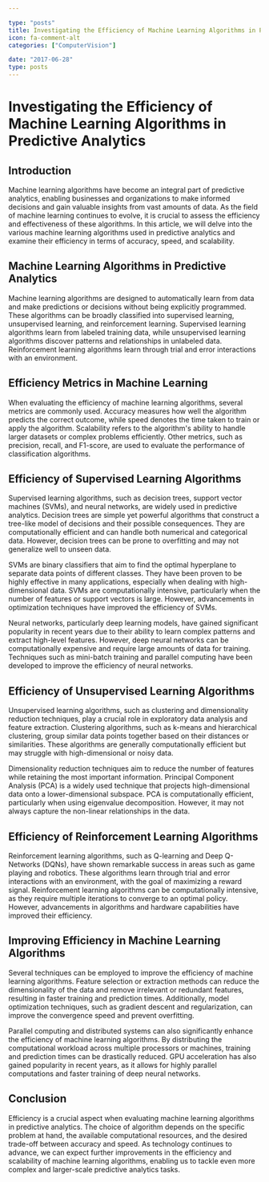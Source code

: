 ```yaml
---

type: "posts"
title: Investigating the Efficiency of Machine Learning Algorithms in Predictive Analytics
icon: fa-comment-alt
categories: ["ComputerVision"]

date: "2017-06-28"
type: posts
---
```





# Investigating the Efficiency of Machine Learning Algorithms in Predictive Analytics

## Introduction

Machine learning algorithms have become an integral part of predictive analytics, enabling businesses and organizations to make informed decisions and gain valuable insights from vast amounts of data. As the field of machine learning continues to evolve, it is crucial to assess the efficiency and effectiveness of these algorithms. In this article, we will delve into the various machine learning algorithms used in predictive analytics and examine their efficiency in terms of accuracy, speed, and scalability.

## Machine Learning Algorithms in Predictive Analytics

Machine learning algorithms are designed to automatically learn from data and make predictions or decisions without being explicitly programmed. These algorithms can be broadly classified into supervised learning, unsupervised learning, and reinforcement learning. Supervised learning algorithms learn from labeled training data, while unsupervised learning algorithms discover patterns and relationships in unlabeled data. Reinforcement learning algorithms learn through trial and error interactions with an environment.

## Efficiency Metrics in Machine Learning

When evaluating the efficiency of machine learning algorithms, several metrics are commonly used. Accuracy measures how well the algorithm predicts the correct outcome, while speed denotes the time taken to train or apply the algorithm. Scalability refers to the algorithm's ability to handle larger datasets or complex problems efficiently. Other metrics, such as precision, recall, and F1-score, are used to evaluate the performance of classification algorithms.

## Efficiency of Supervised Learning Algorithms

Supervised learning algorithms, such as decision trees, support vector machines (SVMs), and neural networks, are widely used in predictive analytics. Decision trees are simple yet powerful algorithms that construct a tree-like model of decisions and their possible consequences. They are computationally efficient and can handle both numerical and categorical data. However, decision trees can be prone to overfitting and may not generalize well to unseen data.

SVMs are binary classifiers that aim to find the optimal hyperplane to separate data points of different classes. They have been proven to be highly effective in many applications, especially when dealing with high-dimensional data. SVMs are computationally intensive, particularly when the number of features or support vectors is large. However, advancements in optimization techniques have improved the efficiency of SVMs.

Neural networks, particularly deep learning models, have gained significant popularity in recent years due to their ability to learn complex patterns and extract high-level features. However, deep neural networks can be computationally expensive and require large amounts of data for training. Techniques such as mini-batch training and parallel computing have been developed to improve the efficiency of neural networks.

## Efficiency of Unsupervised Learning Algorithms

Unsupervised learning algorithms, such as clustering and dimensionality reduction techniques, play a crucial role in exploratory data analysis and feature extraction. Clustering algorithms, such as k-means and hierarchical clustering, group similar data points together based on their distances or similarities. These algorithms are generally computationally efficient but may struggle with high-dimensional or noisy data.

Dimensionality reduction techniques aim to reduce the number of features while retaining the most important information. Principal Component Analysis (PCA) is a widely used technique that projects high-dimensional data onto a lower-dimensional subspace. PCA is computationally efficient, particularly when using eigenvalue decomposition. However, it may not always capture the non-linear relationships in the data.

## Efficiency of Reinforcement Learning Algorithms

Reinforcement learning algorithms, such as Q-learning and Deep Q-Networks (DQNs), have shown remarkable success in areas such as game playing and robotics. These algorithms learn through trial and error interactions with an environment, with the goal of maximizing a reward signal. Reinforcement learning algorithms can be computationally intensive, as they require multiple iterations to converge to an optimal policy. However, advancements in algorithms and hardware capabilities have improved their efficiency.

## Improving Efficiency in Machine Learning Algorithms

Several techniques can be employed to improve the efficiency of machine learning algorithms. Feature selection or extraction methods can reduce the dimensionality of the data and remove irrelevant or redundant features, resulting in faster training and prediction times. Additionally, model optimization techniques, such as gradient descent and regularization, can improve the convergence speed and prevent overfitting.

Parallel computing and distributed systems can also significantly enhance the efficiency of machine learning algorithms. By distributing the computational workload across multiple processors or machines, training and prediction times can be drastically reduced. GPU acceleration has also gained popularity in recent years, as it allows for highly parallel computations and faster training of deep neural networks.

## Conclusion

Efficiency is a crucial aspect when evaluating machine learning algorithms in predictive analytics. The choice of algorithm depends on the specific problem at hand, the available computational resources, and the desired trade-off between accuracy and speed. As technology continues to advance, we can expect further improvements in the efficiency and scalability of machine learning algorithms, enabling us to tackle even more complex and larger-scale predictive analytics tasks.